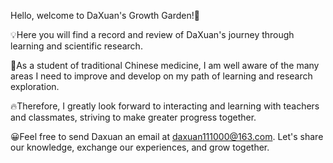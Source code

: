 Hello, welcome to DaXuan's Growth Garden!🌱

💡Here you will find a record and review of DaXuan's journey through learning and scientific research.

🐣As a student of traditional Chinese medicine, I am well aware of the many areas I need to improve and develop on my path of learning and research exploration.

🔥Therefore, I greatly look forward to interacting and learning with teachers and classmates, striving to make greater progress together.

😀Feel free to send Daxuan an email at daxuan111000@163.com. Let's share our knowledge, exchange our experiences, and grow together.

<!---
DaXuanGarden/DaXuanGarden is a ✨ special ✨ repository because its `README.md` (this file) appears on your GitHub profile.
You can click the Preview link to take a look at your changes.
--->
